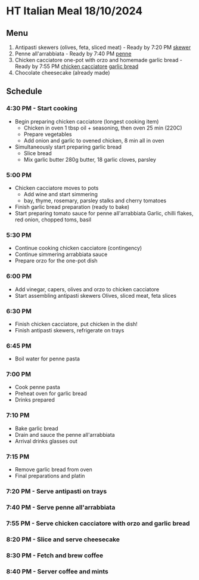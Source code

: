 # HT Italian Meal 18/10/2024

## Menu
1. Antipasti skewers (olives, feta, sliced meat) - Ready by 7:20 PM
  [skewer](https://www.bbcgoodfood.com/recipes/antipasti-skewers)
2. Penne all'arrabbiata - Ready by 7:40 PM
  [penne](https://www.bbcgoodfood.com/recipes/penne-allarrabbiata)
3. Chicken cacciatore one-pot with orzo and homemade garlic bread - Ready by 7:55 PM
  [chicken cacciatore](https://www.bbcgoodfood.com/recipes/chicken-cacciatore-one-pot-orzo)
  [garlic bread](https://www.bbcgoodfood.com/recipes/garlic-bread-toasts)
4. Chocolate cheesecake (already made)

## Schedule

### 4:30 PM - Start cooking
- Begin preparing chicken cacciatore (longest cooking item)
  - Chicken in oven
    1 tbsp oil + seasoning, then oven 25 min (220C)
  - Prepare vegetables
  - Add onion and garlic to ovened chicken, 8 min all in oven
- Simultaneously start preparing garlic bread
  - Slice bread
  - Mix garlic butter
    280g butter, 18 garlic cloves, parsley

### 5:00 PM
- Chicken cacciatore moves to pots
  - Add wine and start simmering
  - bay, thyme, rosemary, parsley stalks and cherry tomatoes
- Finish garlic bread preparation (ready to bake)
- Start preparing tomato sauce for penne all'arrabbiata
    Garlic, chilli flakes, red onion, chopped toms, basil

### 5:30 PM
- Continue cooking chicken cacciatore (contingency)
- Continue simmering arrabbiata sauce
- Prepare orzo for the one-pot dish

### 6:00 PM
- Add vinegar, capers, olives and orzo to chicken cacciatore
- Start assembling antipasti skewers
  Olives, sliced meat, feta slices

### 6:30 PM
- Finish chicken cacciatore, put chicken in the dish!
- Finish antipasti skewers, refrigerate on trays

### 6:45 PM
- Boil water for penne pasta

### 7:00 PM
- Cook penne pasta
- Preheat oven for garlic bread
- Drinks prepared

### 7:10 PM
- Bake garlic bread
- Drain and sauce the penne all'arrabbiata
- Arrival drinks glasses out

### 7:15 PM
- Remove garlic bread from oven
- Final preparations and platin

### 7:20 PM - Serve antipasti on trays
### 7:40 PM - Serve penne all'arrabbiata
### 7:55 PM - Serve chicken cacciatore with orzo and garlic bread
### 8:20 PM - Slice and serve cheesecake
### 8:30 PM - Fetch and brew coffee
### 8:40 PM - Server coffee and mints
